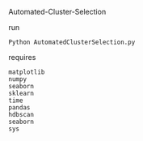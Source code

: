 Automated-Cluster-Selection

run
```
Python AutomatedClusterSelection.py
```

requires
```
matplotlib
numpy
seaborn
sklearn
time
pandas
hdbscan
seaborn
sys
```